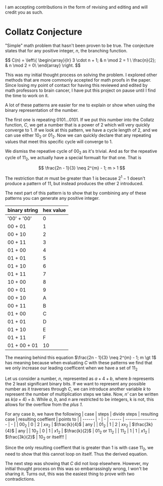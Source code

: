 I am accepting contributions in the form of revising and editing and will credit you as such.

# Collatz Conjecture

"Simple" math problem that hasn't been proven to be true. The conjecture states that for any positive integer, $n$, the branching function.

$$
C(n) = 
	\left\\{ 
		\begin{array}{lr}
			3 \cdot n + 1; & n \mod 2 = 1 \\
			\frac{n}{2}; & n \mod 2 = 0\\ 
		\end{array}
	\right\.
$$

This was my initial thought process on solving the problem. I explored other methods that are more commonly accepted for math proofs in the paper. Since losing my point of contact for having this reviewed and edited by math professors to brain cancer, I have put this project on pause until I find the time to work on it.

A lot of these patterns are easier for me to explain or show when using the binary representation of the number.

The first one is repeating $0101...0101$. If we put this number into the Collatz function, *C*, we get a number that is a power of 2 which will very quickly converge to 1. If we look at this pattern, we have a cycle length of 2, and we can use either $10_2$ or $01_2$. Now we can quickly declare that any repeating values that meet this specific cycle will converge to 1.

We dismiss the repeative cycle of $00_2$ as it's trivial. And as for the repeative cycle of $11_2$, we actually have a special formualt for that one. That is 

$$
\frac{2n - 1}{3} \neq 2^{m} - 1; m > 1
$$

The restriction that $m$ must be greater than 1 is because $2^1 - 1$ doesn't produce a pattern of $11$, but instead produces the other 2 introduced.

The next part of this pattern is to show that by combining any of these patterns you can generate any positive integer.

| binary string | hex value |
| ---- | - |
| '00' + '00' | 0 |
| 00 + 01 | 1 |
| 00 + 10 | 2 |
| 00 + 11 | 3 |
| 01 + 00 | 4 |
| 01 + 01 | 5 |
| 01 + 10 | 6 |
| 01 + 11 | 7 |
| 10 + 00 | 8 |
| 00 + 01 | 9 |
| 00 + 10 | A |
| 00 + 11 | B |
| 01 + 00 | C |
| 01 + 01 | D |
| 01 + 10 | E |
| 01 + 11 | F |
| 01 + 00 + 01 | 10 |

The meaning behind this equation $\frac{2n - 1}{3} \neq 2^{m} - 1; m \gt 1$ has meaning because when evaluating *C* with these patterns we find that we only increase our leading coefficent when we have a set of $11_2$

Let us consider a number, *n*, represented as $a + 4 + b$, where *b* represents the 2 least significant binary bits. If we want to represent any possible number as it traverses through *C*, we can introduce another variable *k* to represent the number of multiplication steps we take. Now, *n'* can be written as $k(a + 4) + b$. While *a*, *b*, and *n* are restricted to be integers, k is not, this allows for the overflow from the *plus 1*. 

For any case *b*, we have the following
| case | steps | divide steps | resulting case | resulting coeffient | points to |
| ------ | - | - | ------ | ----------------- | - |
| $00_2$ | 0 | 2 | $xx_2$ | $\frac{k}{4}$     | any |
| $01_2$ | 1 | 2 | $xx_2$ | $\frac{3k}{4}$    | any |
| $10_2$ | 0 | 1 | $x1_2$ | $\frac{k}{2}$     | $01_2$ or $11_2$ |
| $11_2$ | 1 | 1 | $x1_2$ | $\frac{3k}{2}$    | $10_2$ or itself!! |

Since the only resulting coeffient that is greater than 1 is with case $11_2$, we need to show that this cannot loop on itself. Thus the derived equation.

The next step was showing that *C* did not loop elsewhere. However, my initial thought process on this was so embarrassingly wrong, I won't be sharing it. Turns out, this was the easiest thing to prove with two contradictions.
